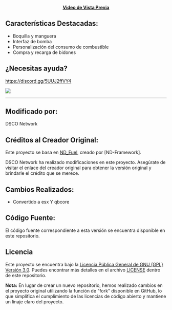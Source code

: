 <p align='center'><b><a href="https://www.youtube.com/watch?v=tQ0cL9qGqbA">Video de Vista Previa</a></b>

## Características Destacadas:
* Boquilla y manguera
* Interfaz de bomba
* Personalización del consumo de combustible
* Compra y recarga de bidones


## ¿Necesitas ayuda?
https://discord.gg/5UUJ2ffVY4

<a href="https://www.youtube.com/watch?v=tQ0cL9qGqbA"><img src="https://cdn.discordapp.com/attachments/1143757665374318752/1157084152949125280/SPOILER_image.png" /></a>

---

## Modificado por:
DSCO Network

## Créditos al Creador Original:
Este proyecto se basa en [ND_Fuel](https://github.com/ND-Framework/ND_Fuel), creado por [ND-Framework].

DSCO Network ha realizado modificaciones en este proyecto. Asegúrate de visitar el enlace del creador original para obtener la versión original y brindarle el crédito que se merece.

## Cambios Realizados:
- Convertido a esx Y qbcore

## Código Fuente:
El código fuente correspondiente a esta versión se encuentra disponible en este repositorio.

## Licencia
Este proyecto se encuentra bajo la [Licencia Pública General de GNU (GPL) Versión 3.0](https://www.gnu.org/licenses/gpl-3.0.html). Puedes encontrar más detalles en el archivo [LICENSE](LICENSE) dentro de este repositorio.

**Nota:** En lugar de crear un nuevo repositorio, hemos realizado cambios en el proyecto original utilizando la función de "fork" disponible en GitHub, lo que simplifica el cumplimiento de las licencias de código abierto y mantiene un linaje claro del proyecto.
